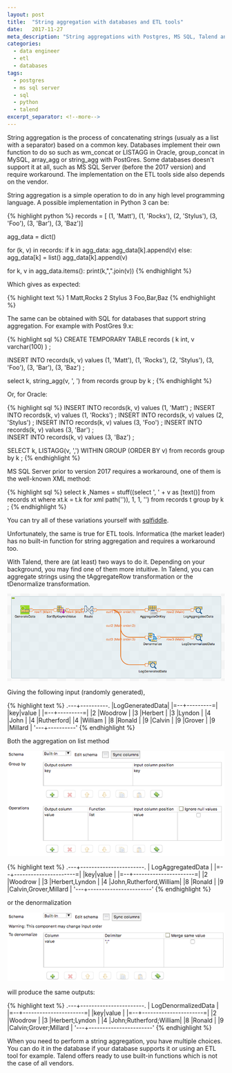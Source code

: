 ```yaml
---
layout: post
title:  "String aggregation with databases and ETL tools"
date:   2017-11-27
meta_description: "String aggregations with Postgres, MS SQL, Talend and Informatica, a naive implementation in Python"
categories: 
  - data engineer
  - etl
  - databases
tags:
  - postgres
  - ms sql server
  - sql
  - python
  - talend
excerpt_separator: <!--more-->
---
```


String aggregation is the process of concatenating strings (usualy as a list with a separator) based on a common key. Databases implement their own function to do so such as wm_concat or LISTAGG in Oracle, group_concat in MySQL, array_agg or string_agg with PostGres. Some databases doesn't support it at all, such as MS SQL Server (before the 2017 version) and require workaround. The implementation on the ETL tools side also depends on the vendor.  

<!--more-->

String aggregation is a simple operation to do in any high level programming language. A possible implementation in Python 3 can be:

{% highlight python %} 
records = [
(1, 'Matt'),
(1, 'Rocks'),
(2, 'Stylus'),
(3, 'Foo'),
(3, 'Bar'),
(3, 'Baz')]

agg_data = dict()

for (k, v) in records:
  if k in agg_data:
    agg_data[k].append(v)
  else:
    agg_data[k] = list()
    agg_data[k].append(v)

for k, v in agg_data.items():
  print(k,",".join(v))
{% endhighlight %}

Which gives as expected:

{% highlight text %} 
1 Matt,Rocks
2 Stylus
3 Foo,Bar,Baz
{% endhighlight %}


The same can be obtained with SQL for databases that support string aggregation. For example with PostGres 9.x:

{% highlight sql %} 
CREATE TEMPORARY TABLE records 
(
  k int,
  v varchar(100)
) ;

INSERT INTO records(k, v)
values
(1, 'Matt'),
(1, 'Rocks'),
(2, 'Stylus'),
(3, 'Foo'),
(3, 'Bar'),
(3, 'Baz') ;

select k, string_agg(v, ', ') from records group by k ;
{% endhighlight %}

Or, for Oracle:

{% highlight sql %} 
INSERT INTO records(k, v) values (1, 'Matt')   ;
INSERT INTO records(k, v) values (1, 'Rocks')  ;
INSERT INTO records(k, v) values (2, 'Stylus') ;
INSERT INTO records(k, v) values (3, 'Foo')    ;
INSERT INTO records(k, v) values (3, 'Bar')    ;  
INSERT INTO records(k, v) values (3, 'Baz')    ;

SELECT 
k, 
LISTAGG(v, ',') WITHIN GROUP (ORDER BY v)
from records
group by k ;
{% endhighlight %}

MS SQL Server prior to version 2017 requires a workaround, one of them is the well-known XML method:

{% highlight sql %} 
select  k
        ,Names = stuff((select ', ' + v as [text()]
        from records xt
        where xt.k = t.k
        for xml path('')), 1, 1, '')
from records t
group by k ;
{% endhighlight %}

You can try all of these variations yourself with [sqlfiddle](http://sqlfiddle.com/).

Unfortunately, the same is true for ETL tools. Informatica (the market leader) has no built-in function for string aggregation and requires a workaround too.

With Talend, there are (at least) two ways to do it. Depending on your background, you may find one of them more intuitive. In Talend, you can aggregate strings using the tAggregateRow transformation or the tDenormalize transformation. 

![Example of a string aggregation with Talend](/images/string-aggregate/string_aggregate_job_talend.png)

Giving the following input (randomly generated),

{% highlight text %} 
.---+----------.
|LogGeneratedData|
|=--+---------=|
|key|value     |
|=--+---------=|
|2  |Woodrow   |
|3  |Herbert   |
|3  |Lyndon    |
|4  |John      |
|4  |Rutherford|
|4  |William   |
|8  |Ronald    |
|9  |Calvin    |
|9  |Grover    |
|9  |Millard   |
'---+----------'
{% endhighlight %}

Both the aggregation on list method

![Example of a string aggregation with Talend and tAggregateRow](/images/string-aggregate/string_row_aggregate_talend.png)

{% highlight text %} 
.---+-----------------------.
|     LogAggregatedData     |
|=--+----------------------=|
|key|value                  |
|=--+----------------------=|
|2  |Woodrow                |
|3  |Herbert,Lyndon         |
|4  |John,Rutherford,William|
|8  |Ronald                 |
|9  |Calvin,Grover,Millard  |
'---+-----------------------'
{% endhighlight %}

or the denormalization 

![Example of a string aggregation with Talend and tAggregateRow](/images/string-aggregate/string_denormalize_talend.png)

will produce the same outputs:

{% highlight text %} 
.---+-----------------------.
|    LogDenormalizedData    |
|=--+----------------------=|
|key|value                  |
|=--+----------------------=|
|2  |Woodrow                |
|3  |Herbert;Lyndon         |
|4  |John;Rutherford;William|
|8  |Ronald                 |
|9  |Calvin;Grover;Millard  |
'---+-----------------------'
{% endhighlight %}

When you need to perform a string aggregation, you have multiple choices. You can do it in the database if your database supports it or using an ETL tool for example. Talend offers ready to use built-in functions which is not the case of all vendors.
